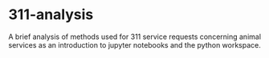 # 311-analysis
A brief analysis of methods used for 311 service requests concerning animal services as an introduction to jupyter notebooks and the python workspace.

